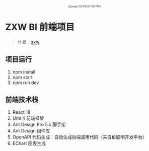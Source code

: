 <p align="center">
<img src="https://gd-hbimg.huaban.com/9b38df7d6587648a87019ee705e37cf71953c046155f9-cjzG09_fw658webp" alt="image-20230623213937364" style="zoom:50%;" align="center" />
</p>

# ZXW BI 前端项目

> 作者：[zxw](http://gitlab.code-nav.cn/zxw/mybi)

## 项目运行
1. npm install 
2. npm start
3. npm run dev

## 前端技术栈
1. React 18
2. Umi 4 前端框架
3. Ant Design Pro 5.x 脚手架
4. Ant Design 组件库
5. OpenAPI 代码生成：自动生成后端调用代码（来自鱼聪明开发平台）
6. EChart 图表生成
